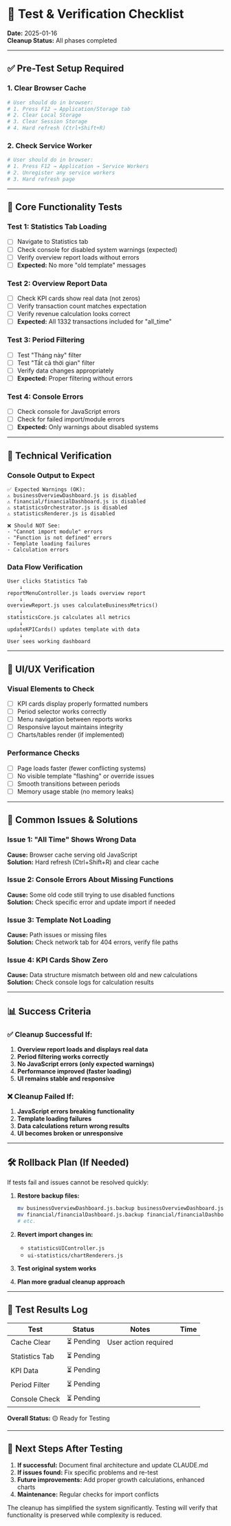 # 🧪 Test & Verification Checklist

**Date:** 2025-01-16  
**Cleanup Status:** All phases completed

---

## ✅ Pre-Test Setup Required

### 1. Clear Browser Cache
```bash
# User should do in browser:
# 1. Press F12 → Application/Storage tab
# 2. Clear Local Storage
# 3. Clear Session Storage  
# 4. Hard refresh (Ctrl+Shift+R)
```

### 2. Check Service Worker
```bash
# User should do in browser:
# 1. Press F12 → Application → Service Workers
# 2. Unregister any service workers
# 3. Hard refresh page
```

---

## 🎯 Core Functionality Tests

### Test 1: Statistics Tab Loading
- [ ] Navigate to Statistics tab
- [ ] Check console for disabled system warnings (expected)
- [ ] Verify overview report loads without errors
- [ ] **Expected:** No more "old template" messages

### Test 2: Overview Report Data
- [ ] Check KPI cards show real data (not zeros)
- [ ] Verify transaction count matches expectation
- [ ] Verify revenue calculation looks correct
- [ ] **Expected:** All 1332 transactions included for "all_time"

### Test 3: Period Filtering  
- [ ] Test "Tháng này" filter
- [ ] Test "Tất cả thời gian" filter  
- [ ] Verify data changes appropriately
- [ ] **Expected:** Proper filtering without errors

### Test 4: Console Errors
- [ ] Check console for JavaScript errors
- [ ] Check for failed import/module errors
- [ ] **Expected:** Only warnings about disabled systems

---

## 🔧 Technical Verification

### Console Output to Expect
```
✅ Expected Warnings (OK):
⚠️ businessOverviewDashboard.js is disabled
⚠️ financial/financialDashboard.js is disabled  
⚠️ statisticsOrchestrator.js is disabled
⚠️ statisticsRenderer.js is disabled

❌ Should NOT See:
- "Cannot import module" errors
- "Function is not defined" errors
- Template loading failures
- Calculation errors
```

### Data Flow Verification
```
User clicks Statistics Tab
    ↓
reportMenuController.js loads overview report
    ↓  
overviewReport.js uses calculateBusinessMetrics()
    ↓
statisticsCore.js calculates all metrics
    ↓
updateKPICards() updates template with data
    ↓
User sees working dashboard
```

---

## 🎨 UI/UX Verification

### Visual Elements to Check
- [ ] KPI cards display properly formatted numbers
- [ ] Period selector works correctly
- [ ] Menu navigation between reports works
- [ ] Responsive layout maintains integrity
- [ ] Charts/tables render (if implemented)

### Performance Checks
- [ ] Page loads faster (fewer conflicting systems)
- [ ] No visible template "flashing" or override issues
- [ ] Smooth transitions between periods
- [ ] Memory usage stable (no memory leaks)

---

## 🚨 Common Issues & Solutions

### Issue 1: "All Time" Shows Wrong Data
**Cause:** Browser cache serving old JavaScript  
**Solution:** Hard refresh (Ctrl+Shift+R) and clear cache

### Issue 2: Console Errors About Missing Functions
**Cause:** Some old code still trying to use disabled functions  
**Solution:** Check specific error and update import if needed

### Issue 3: Template Not Loading
**Cause:** Path issues or missing files  
**Solution:** Check network tab for 404 errors, verify file paths

### Issue 4: KPI Cards Show Zero
**Cause:** Data structure mismatch between old and new calculations  
**Solution:** Check console logs for calculation results

---

## 📊 Success Criteria

### ✅ Cleanup Successful If:
1. **Overview report loads and displays real data**
2. **Period filtering works correctly**  
3. **No JavaScript errors (only expected warnings)**
4. **Performance improved (faster loading)**
5. **UI remains stable and responsive**

### ❌ Cleanup Failed If:
1. **JavaScript errors breaking functionality**
2. **Template loading failures**
3. **Data calculations return wrong results**
4. **UI becomes broken or unresponsive**

---

## 🛠 Rollback Plan (If Needed)

If tests fail and issues cannot be resolved quickly:

1. **Restore backup files:**
   ```bash
   mv businessOverviewDashboard.js.backup businessOverviewDashboard.js
   mv financial/financialDashboard.js.backup financial/financialDashboard.js
   # etc.
   ```

2. **Revert import changes in:**
   - `statisticsUIController.js`
   - `ui-statistics/chartRenderers.js`

3. **Test original system works**

4. **Plan more gradual cleanup approach**

---

## 📝 Test Results Log

| Test | Status | Notes | Time |
|------|--------|-------|------|
| Cache Clear | ⏳ Pending | User action required | |
| Statistics Tab | ⏳ Pending | | |
| KPI Data | ⏳ Pending | | |
| Period Filter | ⏳ Pending | | |
| Console Check | ⏳ Pending | | |

**Overall Status:** 🟡 Ready for Testing

---

## 🎯 Next Steps After Testing

1. **If successful:** Document final architecture and update CLAUDE.md
2. **If issues found:** Fix specific problems and re-test
3. **Future improvements:** Add proper growth calculations, enhanced charts
4. **Maintenance:** Regular checks for import conflicts

The cleanup has simplified the system significantly. Testing will verify that functionality is preserved while complexity is reduced.